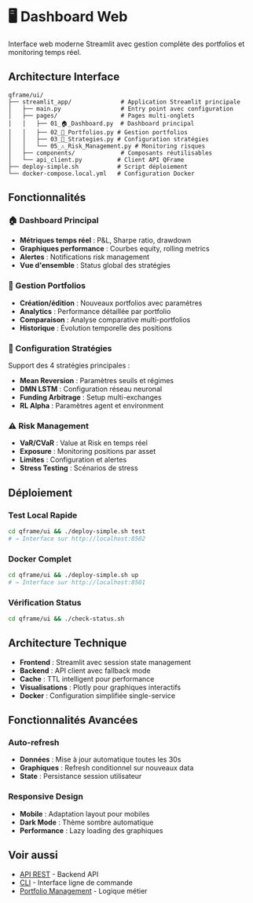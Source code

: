 # 🖥️ Dashboard Web

Interface web moderne Streamlit avec gestion complète des portfolios et monitoring temps réel.

## Architecture Interface

```
qframe/ui/
├── streamlit_app/              # Application Streamlit principale
│   ├── main.py                 # Entry point avec configuration
│   ├── pages/                  # Pages multi-onglets
│   │   ├── 01_🏠_Dashboard.py  # Dashboard principal
│   │   ├── 02_📁_Portfolios.py # Gestion portfolios
│   │   ├── 03_🎯_Strategies.py # Configuration stratégies
│   │   └── 05_⚠️_Risk_Management.py # Monitoring risques
│   ├── components/             # Composants réutilisables
│   └── api_client.py          # Client API QFrame
├── deploy-simple.sh           # Script déploiement
└── docker-compose.local.yml   # Configuration Docker
```

## Fonctionnalités

### 🏠 Dashboard Principal
- **Métriques temps réel** : P&L, Sharpe ratio, drawdown
- **Graphiques performance** : Courbes equity, rolling metrics
- **Alertes** : Notifications risk management
- **Vue d'ensemble** : Status global des stratégies

### 📁 Gestion Portfolios
- **Création/édition** : Nouveaux portfolios avec paramètres
- **Analytics** : Performance détaillée par portfolio
- **Comparaison** : Analyse comparative multi-portfolios
- **Historique** : Évolution temporelle des positions

### 🎯 Configuration Stratégies
Support des 4 stratégies principales :
- **Mean Reversion** : Paramètres seuils et régimes
- **DMN LSTM** : Configuration réseau neuronal
- **Funding Arbitrage** : Setup multi-exchanges
- **RL Alpha** : Paramètres agent et environment

### ⚠️ Risk Management
- **VaR/CVaR** : Value at Risk en temps réel
- **Exposure** : Monitoring positions par asset
- **Limites** : Configuration et alertes
- **Stress Testing** : Scénarios de stress

## Déploiement

### Test Local Rapide
```bash
cd qframe/ui && ./deploy-simple.sh test
# → Interface sur http://localhost:8502
```

### Docker Complet
```bash
cd qframe/ui && ./deploy-simple.sh up
# → Interface sur http://localhost:8501
```

### Vérification Status
```bash
cd qframe/ui && ./check-status.sh
```

## Architecture Technique

- **Frontend** : Streamlit avec session state management
- **Backend** : API client avec fallback mode
- **Cache** : TTL intelligent pour performance
- **Visualisations** : Plotly pour graphiques interactifs
- **Docker** : Configuration simplifiée single-service

## Fonctionnalités Avancées

### Auto-refresh
- **Données** : Mise à jour automatique toutes les 30s
- **Graphiques** : Refresh conditionnel sur nouveaux data
- **State** : Persistance session utilisateur

### Responsive Design
- **Mobile** : Adaptation layout pour mobiles
- **Dark Mode** : Thème sombre automatique
- **Performance** : Lazy loading des graphiques

## Voir aussi

- [API REST](api.md) - Backend API
- [CLI](cli.md) - Interface ligne de commande
- [Portfolio Management](../portfolio/management.md) - Logique métier